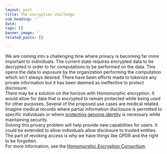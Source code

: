 ```yaml
---
layout: post
title: The encryption challenge
sub_heading: ''
date: 
tags: []
banner_image: ''
related_posts: []

---
```

We are coming into a challenging time where privacy is becoming far more important to individuals. The current state requires encrypted data to be decrypted in order to for computations to be performed on the data. This opens the data to exposure by the organization performing the computation which isn't always desired. There have been efforts made to tokenize any private information but it has been deemed as ineffective to protect disclosure.   
There may be a solution on the horizon with Homomorphic encryption. It would allow for data that is encrypted to remain protected while being used for other purposes. Several of the proposed use cases are medical related. Imagine medical records where partial information disclosure is permitted to specific individuals or where [protecting genome identity](http://www.humangenomeprivacy.org/2018/) is necessary while maintaining security.  
Solving this privacy problem will help provide new capabilities for users. It could be extended to allow individuals allow disclosure to trusted entities. The part of revoking access is why we have things like GPDR and the right to be forgotten.   
For more information, see the [Homomorphic Encryption Consortium](http://homomorphicencryption.org/).